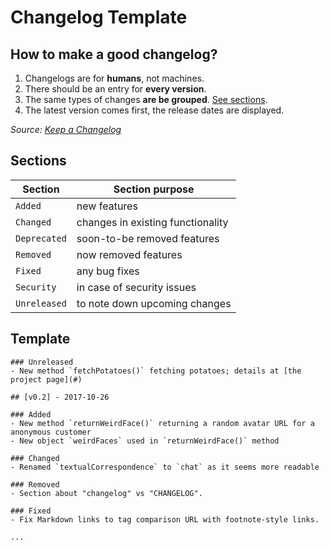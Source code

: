 # Changelog Template

## How to make a good changelog? 

1. Changelogs are for **humans**, not machines.
2. There should be an entry for **every version**.
3. The same types of changes **are be grouped**. [See sections](#sections).
4. The latest version comes first, the release dates are displayed.

_Source: [Keep a Changelog](http://keepachangelog.com/en/0.3.0/)_

## Sections

|  Section     | Section purpose                   |
| ------------ | --------------------------------- |
| `Added`      | new features                      |
| `Changed`    | changes in existing functionality |
| `Deprecated` | soon-to-be removed features       |
| `Removed`    | now removed features              |
| `Fixed`      | any bug fixes                     |
| `Security`   | in case of security issues        |
| `Unreleased` | to note down upcoming changes     |

## Template

```
### Unreleased
- New method `fetchPotatoes()` fetching potatoes; details at [the project page](#)

## [v0.2] - 2017-10-26

### Added
- New method `returnWeirdFace()` returning a random avatar URL for a anonymous customer
- New object `weirdFaces` used in `returnWeirdFace()` method

### Changed
- Renamed `textualCorrespondence` to `chat` as it seems more readable

### Removed
- Section about "changelog" vs "CHANGELOG".

### Fixed
- Fix Markdown links to tag comparison URL with footnote-style links.

...
```
